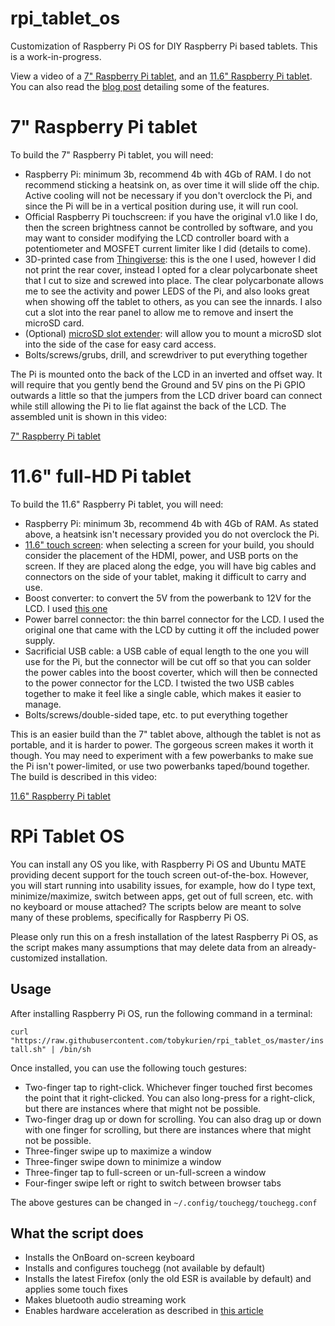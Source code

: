 # rpi_tablet_os

Customization of Raspberry Pi OS for DIY Raspberry Pi based tablets. This is a work-in-progress.

View a video of a [7" Raspberry Pi tablet](https://tobykurien.com/images/rpi_tab/rpi-tab.mp4), and an [11.6" Raspberry Pi tablet](https://tobykurien.com/images/rpi_tab/rpi-tab-10.mp4). You can also read the [blog post](https://tobykurien.com/rpi_tab/) detailing some of the features.

# 7" Raspberry Pi tablet

To build the 7" Raspberry Pi tablet, you will need:

- Raspberry Pi: minimum 3b, recommend 4b with 4Gb of RAM. I do not recommend sticking a heatsink on, as over time it will slide off the chip. Active cooling will not be necessary if you don't overclock the Pi, and since the Pi will be in a vertical position during use, it will run cool.
- Official Raspberry Pi touchscreen: if you have the original v1.0 like I do, then the screen brightness cannot be controlled by software, and you may want to consider modifying the LCD controller board with a potentiometer and MOSFET current limiter like I did (details to come).
- 3D-printed case from [Thingiverse](https://www.thingiverse.com/thing:1068762): this is the one I used, however I did not print the rear cover, instead I opted for a clear polycarbonate sheet that I cut to size and screwed into place. The clear polycarbonate allows me to see the activity and power LEDS of the Pi, and also looks great when showing off the tablet to others, as you can see the innards. I also cut a slot into the rear panel to allow me to remove and insert the microSD card.
- (Optional) [microSD slot extender](https://www.amazon.com/sd-card-extension/s?k=sd+card+extension): will allow you to mount a microSD slot into the side of the case for easy card access.
- Bolts/screws/grubs, drill, and screwdriver to put everything together

The Pi is mounted onto the back of the LCD in an inverted and offset way. It will require that you gently bend the Ground and 5V pins on the Pi GPIO outwards a little so that the jumpers from the LCD driver board can connect while still allowing the Pi to lie flat against the back of the LCD. The assembled unit is shown in this video:

[7" Raspberry Pi tablet](https://tobykurien.com/images/rpi_tab/rpi-tab.mp4)

# 11.6" full-HD Pi tablet

To build the 11.6" Raspberry Pi tablet, you will need:

- Raspberry Pi: minimum 3b, recommend 4b with 4Gb of RAM. As stated above, a heatsink isn't necessary provided you do not overclock the Pi.
- [11.6" touch screen](https://www.waveshare.com/11.6inch-hdmi-lcd-h-with-case.htm): when selecting a screen for your build, you should consider the placement of the HDMI, power, and USB ports on the screen. If they are placed along the edge, you will have big cables and connectors on the side of your tablet, making it difficult to carry and use.
- Boost converter: to convert the 5V from the powerbank to 12V for the LCD. I used [this one](https://www.robotics.org.za/MT3608)
- Power barrel connector: the thin barrel connector for the LCD. I used the original one that came with the LCD by cutting it off the included power supply.
- Sacrificial USB cable: a USB cable of equal length to the one you will use for the Pi, but the connector will be cut off so that you can solder the power cables into the boost coverter, which will then be connected to the power connector for the LCD. I twisted the two USB cables together to make it feel like a single cable, which makes it easier to manage.
- Bolts/screws/double-sided tape, etc. to put everything together

This is an easier build than the 7" tablet above, although the tablet is not as portable, and it is harder to power. The gorgeous screen makes it worth it though. You may need to experiment with a few powerbanks to make sue the Pi isn't power-limited, or use two powerbanks taped/bound together. The build is described in this video:

[11.6" Raspberry Pi tablet](https://tobykurien.com/images/rpi_tab/rpi-tab-10.mp4)

# RPi Tablet OS

You can install any OS you like, with Raspberry Pi OS and Ubuntu MATE providing decent support for the touch screen out-of-the-box. However, you will start running into usability issues, for example, how do I type text, minimize/maximize, switch between apps, get out of full screen, etc. with no keyboard or mouse attached? The scripts below are meant to solve many of these problems, specifically for Raspberry Pi OS.

Please only run this on a fresh installation of the latest Raspberry Pi OS, as the script makes many assumptions that may delete data from an already-customized installation.

## Usage

After installing Raspberry Pi OS, run the following command in a terminal:

`curl "https://raw.githubusercontent.com/tobykurien/rpi_tablet_os/master/install.sh" | /bin/sh`

Once installed, you can use the following touch gestures:

- Two-finger tap to right-click. Whichever finger touched first becomes the point that it right-clicked. You can also long-press for a right-click, but there are instances where that might not be possible.
- Two-finger drag up or down for scrolling. You can also drag up or down with one finger for scrolling, but there are instances where that might not be possible.
- Three-finger swipe up to maximize a window
- Three-finger swipe down to minimize a window
- Three-finger tap to full-screen or un-full-screen a window
- Four-finger swipe left or right to switch between browser tabs

The above gestures can be changed in `~/.config/touchegg/touchegg.conf`

## What the script does

- Installs the OnBoard on-screen keyboard
- Installs and configures touchegg (not available by default)
- Installs the latest Firefox (only the old ESR is available by default) and applies some touch fixes
- Makes bluetooth audio streaming work
- Enables hardware acceleration as described in [this article](https://www.dedoimedo.com/computers/rpi4-ubuntu-mate-hw-video-acceleration.html)
